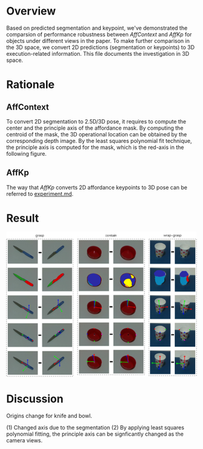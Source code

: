 # Overview
Based on predicted segmentation and keypoint, we've demonstrated the comparsion of performance robustness between _AffContext_ and _AffKp_ for objects under different views in the paper. 
To make further comparison in the 3D space, we convert 2D predictions (segmentation or keypoints) to 3D execution-related information. This file documents the investigation in 3D space.

# Rationale
## AffContext
To convert 2D segmentation to 2.5D/3D pose, it requires to compute the center and the principle axis of the affordance mask. By computing the centroid of the mask, the 3D
operational location can be obtained by the corresponding depth image. By the least squares polynomial fit technique, the principle axis is computed for the mask, which is 
the red-axis in the following figure.

## AffKp
The way that _AffKp_ converts 2D affordance keypoints to 3D pose can be referred to [experiment.md](https://github.com/ivalab/AffKpNet/blob/master/readme/experiment.md).

# Result
![image](../img/seg_pv_test/fig_pv_3d.png)

# Discussion
Origins change for knife and bowl.

(1) Changed axis due to the segmentation (2) By applying least squares polynomial fitting, the principle axis can be signficantly changed as the camera views. 
